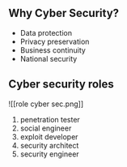 ## Why Cyber Security?
- Data protection
- Privacy preservation
- Business continuity
- National security

## Cyber security roles
![[role cyber sec.png]]
1. penetration tester
2. social engineer
3. exploit developer
4. security architect
5. security engineer
